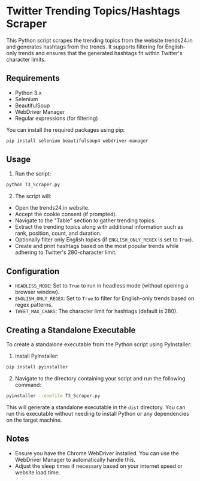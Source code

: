 # Twitter Trending Topics/Hashtags Scraper

This Python script scrapes the trending topics from the website trends24.in and generates hashtags from the trends. It supports filtering for English-only trends and ensures that the generated hashtags fit within Twitter's character limits.

## Requirements

- Python 3.x
- Selenium
- BeautifulSoup
- WebDriver Manager
- Regular expressions (for filtering)

You can install the required packages using pip:
```bash
pip install selenium beautifulsoup4 webdriver-manager
```

## Usage

1. Run the script:

```bash
python T3_Scraper.py
```

2. The script will:

- Open the trends24.in website.
- Accept the cookie consent (if prompted).
- Navigate to the "Table" section to gather trending topics.
- Extract the trending topics along with additional information such as rank, position, count, and duration.
- Optionally filter only English topics (if `ENGLISH_ONLY_REGEX` is set to `True`).
- Create and print hashtags based on the most popular trends while adhering to Twitter's 280-character limit.

## Configuration

- `HEADLESS_MODE`: Set to `True` to run in headless mode (without opening a browser window).
- `ENGLISH_ONLY_REGEX`: Set to `True` to filter for English-only trends based on regex patterns.
- `TWEET_MAX_CHARS`: The character limit for hashtags (default is 280).

## Creating a Standalone Executable

To create a standalone executable from the Python script using PyInstaller:

1. Install PyInstaller:

```bash
pip install pyinstaller
```

2. Navigate to the directory containing your script and run the following command:

```bash
pyinstaller --onefile T3_Scraper.py
```

This will generate a standalone executable in the `dist` directory. You can run this executable without needing to install Python or any dependencies on the target machine.

## Notes

- Ensure you have the Chrome WebDriver installed. You can use the WebDriver Manager to automatically handle this.
- Adjust the sleep times if necessary based on your internet speed or website load time.
